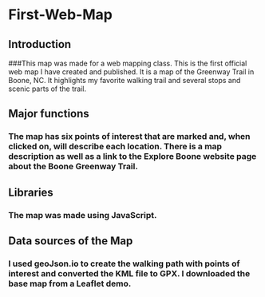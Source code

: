# First-Web-Map
## Introduction
###This map was made for a web mapping class. This is the first official web map I have created and published. It is a map of the Greenway Trail in Boone, NC. It highlights my favorite walking trail and several stops and scenic parts of the trail.  
## Major functions
### The map has six points of interest that are marked and, when clicked on, will describe each location. There is a map description as well as a link to the Explore Boone website page about the Boone Greenway Trail.
## Libraries
### The map was made using JavaScript.
## Data sources of the Map
### I used geoJson.io to create the walking path with points of interest and converted the KML file to GPX. I downloaded the base map from a Leaflet demo. 
